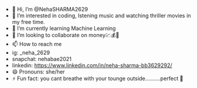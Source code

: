 - 👋 Hi, I’m @NehaSHARMA2629
- 👀 I’m interested in coding, lstening music and watching thriller movies in my free time.
- 🌱 I’m currently learning Machine Learning
- 💞️ I’m looking to collaborate on money💹💰💸
- 📫 How to reach me
- ig: _neha_2629
- snapchat: nehabae2021
- linkedin: https://www.linkedin.com/in/neha-sharma-bb3629292/
- 😄 Pronouns: she/her
- ⚡ Fun fact: you cant breathe with your tounge outside..........perfect 📸

<!---
NehaSHARMA2629/NehaSHARMA2629 is a ✨ special ✨ repository because its `README.md` (this file) appears on your GitHub profile.
You can click the Preview link to take a look at your changes.
--->
